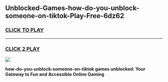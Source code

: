 
## Unblocked-Games-how-do-you-unblock-someone-on-tiktok-Play-Free-6dz62
<h3>
<a href="https://premium76.site?title=how-do-you-unblock-someone-on-tiktok&ref=23A">CLICK TO PLAY</a></h3>
<hr>

<h3>
<a href="https://premium76.site?title=how-do-you-unblock-someone-on-tiktok&ref=23A">CLICK 2 PLAY</a>
  
</h3>

<a href="https://premium76.site?title=how-do-you-unblock-someone-on-tiktok&ref=23A"><img src="https://clearcache.store/games.png"></a>


**how-do-you-unblock-someone-on-tiktok games unblocked: Your Gateway to Fun and Accessible Online Gaming**
